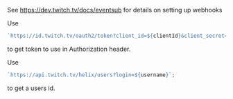 See https://dev.twitch.tv/docs/eventsub for details on setting up webhooks

Use

```ts
`https://id.twitch.tv/oauth2/token?client_id=${clientId}&client_secret=${clientSecret}&grant_type=client_credentials`;
```

to get token to use in Authorization header.

Use

```ts
`https://api.twitch.tv/helix/users?login=${username}`;
```

to get a users id.
